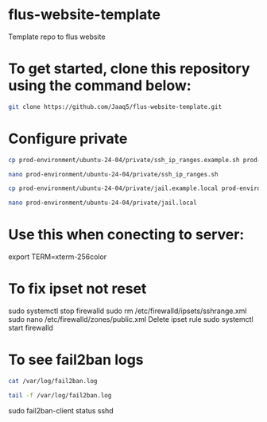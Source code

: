 # flus-website-template

Template repo to flus website

# To get started, clone this repository using the command below:

```bash
git clone https://github.com/Jaaq5/flus-website-template.git
```

# Configure private

```bash
cp prod-environment/ubuntu-24-04/private/ssh_ip_ranges.example.sh prod-environment/ubuntu-24-04/private/ssh_ip_ranges.sh
```

```bash
nano prod-environment/ubuntu-24-04/private/ssh_ip_ranges.sh
```

```bash
cp prod-environment/ubuntu-24-04/private/jail.example.local prod-environment/ubuntu-24-04/private/jail.local
```

```bash
nano prod-environment/ubuntu-24-04/private/jail.local
```

# Use this when conecting to server:

export TERM=xterm-256color

# To fix ipset not reset

sudo systemctl stop firewalld
sudo rm /etc/firewalld/ipsets/sshrange.xml
sudo nano /etc/firewalld/zones/public.xml
Delete ipset rule
sudo systemctl start firewalld

# To see fail2ban logs

```bash
cat /var/log/fail2ban.log
```

```bash
tail -f /var/log/fail2ban.log
```

sudo fail2ban-client status sshd
